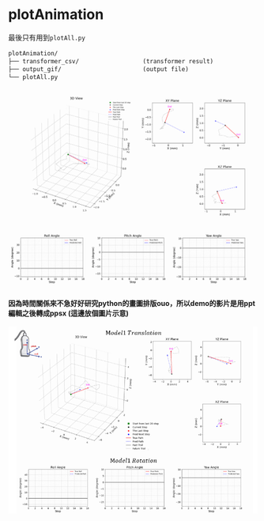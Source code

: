 # plotAnimation
最後只有用到`plotAll.py`
```
plotAnimation/
├── transformer_csv/                  (transformer result)
├── output_gif/                       (output file)
└── plotAll.py
```
![image](https://github.com/Yun0921/plotAnimation/blob/main/output_gif/data_0513_01_predictions_animation.gif)

#### 因為時間關係來不急好好研究python的畫圖排版ouo，所以demo的影片是用ppt編輯之後轉成ppsx (這邊放個圖片示意)
![image](https://github.com/Yun0921/plotAnimation/blob/main/ppt_combine.png)
